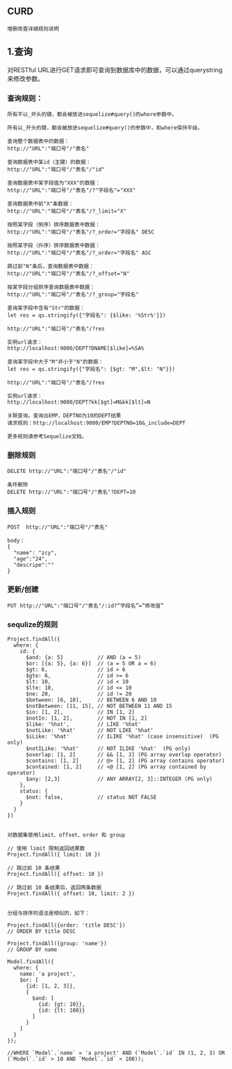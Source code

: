 ## CURD

`增删改查详细规则说明`


## 1.查询

对RESTful URL进行GET请求即可查询到数据库中的数据，可以通过querystring来修改参数。

### 查询规则：
    
    所有不以_开头的键，都会被放进sequelize#query()的where参数中。
    
    所有以_开头的键，都会被放进sequelize#query()的参数中，和where保持平级。
    
    查询整个数据表中的数据：
    http://"URL":"端口号"/"表名"
    
    查询数据表中某id（主键）的数据：
    http://"URL":"端口号"/"表名"/"id"
    
    查询数据表中某字段值为"XXX"的数据：
    http://"URL":"端口号"/"表名"/?"字段名"="XXX"
    
    查询数据表中前"X"条数据：
    http://"URL":"端口号"/"表名"/?_limit="X"
    
    按照某字段（倒序）排序数据表中数据：
    http://"URL":"端口号"/"表名"/?_order="字段名" DESC
    
    按照某字段（升序）排序数据表中数据：
    http://"URL":"端口号"/"表名"/?_order="字段名" ASC
    
    跳过前"N"条后，查询数据表中数据：
    http://"URL":"端口号"/"表名"/?_offset="N"
    
    按某字段分组排序查询数据表中数据：
    http://"URL":"端口号"/"表名"/?_group="字段名"
    
    查询某字段中含有"Str"的数据：
    let res = qs.stringify({"字段名": {$like: '%Str%'}})
    
    http://"URL":"端口号"/"表名"/?res
    
    实例url请求：
    http://localhost:9000/DEPT?DNAME[$like]=%SA%
    
    查询某字段中大于"M"并小于"N"的数据：
    let res = qs.stringify({"字段名": {$gt: "M",$lt: "N"}})
    
    http://"URL":"端口号"/"表名"/?res
    
    实例url请求：
    http://localhost:9000/DEPT?kk[$gt]=M&kk[$lt]=N
    
    关联查询，查询出EMP，DEPTNO为10的DEPT结果
    请求规则：http://localhost:9000/EMP?DEPTNO=10&_include=DEPT
    
    更多规则请参考Sequelize文档。

### 删除规则

    DELETE http://"URL":"端口号"/"表名"/"id"
    
    条件删除
    DELETE http://"URL":"端口号"/"表名"?DEPT=10
    
### 插入规则
    
    POST  http://"URL":"端口号"/"表名"
    
    body：
    {
      "name": "zcy",
      "age":"24",
      "descripe":""
    }

### 更新/创建

    PUT http://"URL":"端口号"/"表名"/:id?“字段名”=“修改值”
    



### sequlize的规则
```
Project.findAll({
  where: {
    id: {
      $and: {a: 5}           // AND (a = 5)
      $or: [{a: 5}, {a: 6}]  // (a = 5 OR a = 6)
      $gt: 6,                // id > 6
      $gte: 6,               // id >= 6
      $lt: 10,               // id < 10
      $lte: 10,              // id <= 10
      $ne: 20,               // id != 20
      $between: [6, 10],     // BETWEEN 6 AND 10
      $notBetween: [11, 15], // NOT BETWEEN 11 AND 15
      $in: [1, 2],           // IN [1, 2]
      $notIn: [1, 2],        // NOT IN [1, 2]
      $like: '%hat',         // LIKE '%hat'
      $notLike: '%hat'       // NOT LIKE '%hat'
      $iLike: '%hat'         // ILIKE '%hat' (case insensitive)  (PG only)
      $notILike: '%hat'      // NOT ILIKE '%hat'  (PG only)
      $overlap: [1, 2]       // && [1, 2] (PG array overlap operator)
      $contains: [1, 2]      // @> [1, 2] (PG array contains operator)
      $contained: [1, 2]     // <@ [1, 2] (PG array contained by operator)
      $any: [2,3]            // ANY ARRAY[2, 3]::INTEGER (PG only)
    },
    status: {
      $not: false,           // status NOT FALSE
    }
  }
})


对数据集使用limit、offset、order 和 group

// 使用 limit 限制返回结果数
Project.findAll({ limit: 10 })

// 跳过前 10 条结果
Project.findAll({ offset: 10 })

// 跳过前 10 条结果后，返回两条数据
Project.findAll({ offset: 10, limit: 2 })


分组与排序的语法是相似的，如下：

Project.findAll({order: 'title DESC'})
// ORDER BY title DESC

Project.findAll({group: 'name'})
// GROUP BY name

Model.findAll({
  where: {
    name: 'a project',
    $or: [
      {id: [1, 2, 3]},
      {
        $and: [
          {id: {gt: 10}},
          {id: {lt: 100}}
        ]
      }
    ]
  }
});

//WHERE `Model`.`name` = 'a project' AND (`Model`.`id` IN (1, 2, 3) OR (`Model`.`id` > 10 AND `Model`.`id` < 100));
```
